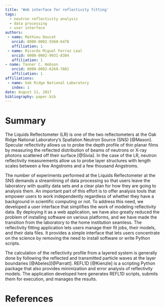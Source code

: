 ```yaml
---
title: 'Web interface for reflectivity fitting'
tags:
  - neutron reflectivity analysis
  - data processing
  - user interface
authors:
 - name: Mathieu Doucet
   orcid: 0000-0002-5560-6478
   affiliation: 1
 - name: Ricardo Miguel Ferraz Leal
   orcid: 0000-0002-9931-8304
   affiliation: 1
- name: Tanner C. Hobson
   orcid: 0000-0002-6269-7881
   affiliation: 1
affiliations:
 - name: Oak Ridge National Laboratory
   index: 1
date: August 11, 2017
bibliography: paper.bib
---
```


# Summary
The Liquids Reflectometer (LR) is one of the two reflectometers at the Oak Ridge National
Laboratory’s Spallation Neutron Source (SNS) [@Mason]. Specular reflectivity allows us to
probe the depth profile of thin planar films by measuring the reflected distribution of beams of
neutrons or X-ray photons scattered off their surface [@Sivia]. In the case of the LR, neutron reflectivity
measurements allow us to probe layer structures with length scales between a few Angstroms and a
few thousand Angstroms.

The number of experiments performed at the Liquids Reflectometer at the SNS demands a
streamlining of data processing so that users leave the laboratory with quality data sets and a clear
plan for how they are going to analysis them. An important part of this effort is to offer analysis tools
that empower users to work independently regardless of whether they have a background in scientific
computing or not. To address this need, we developed a user interface that simplifies the work of
modeling reflectivity data. By deploying it as a web application, we have also greatly reduced the
problem of installing software on various platforms, and we have made the transition from the
laboratory to the home institution seamless. The reflectivity fitting application lets users manage their
fit jobs, their models, and their data files. It provides a simple interface that lets users concentrate on
the science by removing the need to install software or write Python scripts.

The calculation of the reflectivity profile from a layered system is generally done by following the
reflected and transmitted particle waves at the layer boundaries [@Abeles][@Parratt].
REFL1D [@Kienzle] is a scripting Python package that also provides minimization and error analysis of reflectivity models.
The application developed here generates REFL1D scripts, submits them for execution, and manages the results.

# References
